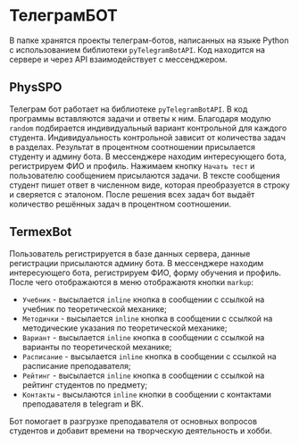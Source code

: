 # ТелеграмБОТ 
В папке хранятся проекты телеграм-ботов, написанных на языке Python с использованием библиотеки `pyTelegramBotAPI`. Код находится на сервере и через API взаимодействует с мессенджером. 

## PhysSPO
Телеграм бот работает на библиотеке `pyTelegramBotAPI`. В код программы вставляются задачи и ответы к ним. Благодаря модулю `random` подбирается индивидуальный вариант контрольной для каждого студента. Индивидуальность контрольной зависит от количества задач в разделах. Результат в процентном соотношении присылается студенту и админу бота.
В мессенджере находим интересующего бота, регистрируем ФИО и профиль. Нажимаем кнопку `Начать тест` и пользователю сообщением присылаются задачи. В тексте сообщения студент пишет ответ в численном виде, которая преобразуется в строку и сверяется с эталоном. После решения всех задач бот выдаёт количество решённых задач в процентном соотношении.

## TermexBot
Пользователь регистрируется в базе данных сервера, данные регистрации присылаются админу бота.
В мессенджере находим интересующего бота, регистрируем ФИО, форму обучения и профиль. После чего отображаются в меню отображаютя кнопки `markup`: 
* `Учебник` - высылается `inline` кнопка в сообщении с ссылкой на учебник по теоретической механике;
* `Методички` - высылается `inline` кнопка в сообщении с ссылкой на методические указания по теоретической механике;
* `Вариант` - высылается `inline` кнопка в сообщении с ссылкой на варианты по теоретической механике;
* `Расписание` - высылается `inline` кнопка в сообщении с ссылкой на расписание преподавателя;
* `Рейтинг` - высылается `inline` кнопка в сообщении с ссылкой на рейтинг студентов по предмету;
* `Контакты` - высылаются `inline` кнопки в сообщении с контактами преподавателя в telegram и ВК.

Бот помогает в разгрузке преподавателя от основных вопросов студентов и добавит времени на творческую деятельность и хобби.
